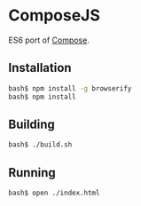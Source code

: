 # ComposeJS

ES6 port of [Compose][compose].

## Installation

~~~ bash
bash$ npm install -g browserify
bash$ npm install
~~~

## Building

~~~ bash
bash$ ./build.sh
~~~

## Running
~~~ bash
bash$ open ./index.html
~~~

[compose]: https://github.com/underscoreio/compose